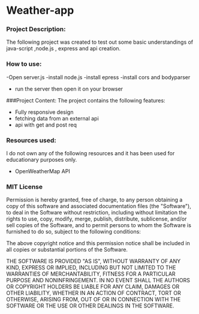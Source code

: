 
# **Weather-app**

### Project Description:
The following project was created to test out some basic understandings of java-script ,node.js , express and api creation. 

### How to use:
-Open server.js
-install node.js
-install epress
-install cors and bodyparser
- run the server then open it on your browser

###Project Content:
The project contains the following features:
- Fully responsive design
- fetching data from an external api
- api with get and post req


### Resources used:
I do not own any of the following resources and it has been used for educationary purposes only.
- OpenWeatherMap API


### MIT License


Permission is hereby granted, free of charge, to any person obtaining a copy
of this software and associated documentation files (the "Software"), to deal
in the Software without restriction, including without limitation the rights
to use, copy, modify, merge, publish, distribute, sublicense, and/or sell
copies of the Software, and to permit persons to whom the Software is
furnished to do so, subject to the following conditions:

The above copyright notice and this permission notice shall be included in all
copies or substantial portions of the Software.

THE SOFTWARE IS PROVIDED "AS IS", WITHOUT WARRANTY OF ANY KIND, EXPRESS OR
IMPLIED, INCLUDING BUT NOT LIMITED TO THE WARRANTIES OF MERCHANTABILITY,
FITNESS FOR A PARTICULAR PURPOSE AND NONINFRINGEMENT. IN NO EVENT SHALL THE
AUTHORS OR COPYRIGHT HOLDERS BE LIABLE FOR ANY CLAIM, DAMAGES OR OTHER
LIABILITY, WHETHER IN AN ACTION OF CONTRACT, TORT OR OTHERWISE, ARISING FROM,
OUT OF OR IN CONNECTION WITH THE SOFTWARE OR THE USE OR OTHER DEALINGS IN THE
SOFTWARE.


